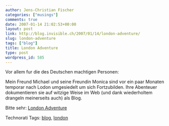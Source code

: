 ```yaml
---
author: Jens-Christian Fischer
categories: ["musings"]
comments: true
date: 2007-01-14 21:02:53+00:00
layout: post
link: http://blog.invisible.ch/2007/01/14/london-adventure/
slug: london-adventure
tags: ["blog"]
title: London Adventure
type: post
wordpress_id: 585
---
```


Vor allem fur die des Deutschen machtigen Personen:

Mein Freund Michael und seine Freundin Monica sind vor ein paar Monaten temporar nach Lodon umgesiedelt um sich Fortzubilden. Ihre Abenteuer dokumentieren sie auf witzige Weise im Web (und dank wiederholtem drangeln meinerseits auch) als Blog.

Bitte sehr: [London Adventure][1]

[1]: http://michael.zogg.net/blog/blog.html


Technorati Tags: [blog](http://www.technorati.com/tag/blog), [london](http://www.technorati.com/tag/london)
